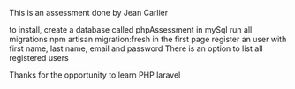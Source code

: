This is an assessment done by Jean Carlier

to install, create a database called phpAssessment in mySql
run all migrations npm artisan migration:fresh
in the first page register an user with first name, last name, email and password
There is an option to list all registered users

Thanks for the opportunity to learn PHP laravel
